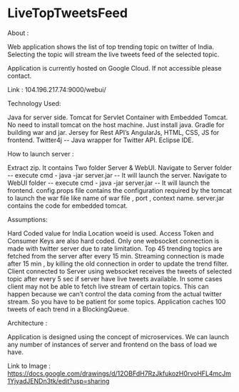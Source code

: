 # LiveTopTweetsFeed

About :

Web application shows the list of top trending topic on twitter of India.
Selecting the topic will stream the live tweets feed of the selected topic.

Application is currently hosted on Google Cloud. If not accessible please contact.

Link : 104.196.217.74:9000/webui/

Technology Used:

Java for server side.
Tomcat for Servlet Container with Embedded Tomcat. No need to install tomcat on the host machine. Just install java.
Gradle for building war and jar.
Jersey for Rest API’s
AngularJs, HTML, CSS, JS for frontend.
Twitter4j -- Java wrapper for Twitter API.
Eclipse IDE.

How to launch server :

Extract zip. It contains Two folder Server & WebUI.
Navigate to Server folder -- execute cmd - java -jar server.jar -- It will launch the server.
Navigate to WebUI folder -- execute cmd - java -jar server.jar -- It will launch the frontend.
config.props file contains the configuration required by the tomcat to launch the war file like name of war file , port , context name.
server.jar contains the code for embedded tomcat.

Assumptions:

Hard Coded value for India Location woeid is used.
Access Token and Consumer Keys are also hard coded.
Only one websocket connection is made with twitter server due to rate limitation.
Top 45 trending topics are fetched from the server after every 15 min.
Streaming connection is made after 15 min , by killing the old connection in order to update the trend filter.
Client connected to Server using websocket receives the tweets of selected topic after every 5 sec if server have live tweets available.
In some cases client may not be able to fetch live stream of certain topics. This can happen because we can’t control the data coming from the actual twitter stream. So you have to be patient for some topics.
Application caches 100 tweets of each trend in a BlockingQueue.


Architecture :

Application is designed using the concept of microservices.
We can launch any number of instances of server and frontend on the bass of load we have. 

Link to Image :  https://docs.google.com/drawings/d/12OBFdH7RzJkfukozH0rvoHFL4mcJm1YjyadJENDn3tk/edit?usp=sharing
